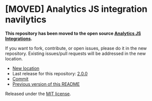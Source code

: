 
# [MOVED] Analytics JS integration navilytics

**This repository has been moved to the open source [Analytics JS Integrations](https://github.com/segmentio/analytics.js-integrations).**

If you want to fork, contribute, or open issues, please do it in the new repository. Existing issues/pull requests will be addressed in the new location.

* [New location](https://github.com/segmentio/analytics.js-integrations/tree/master/integrations/navilytics)
* Last release for this repository: [2.0.0](https://github.com/segment-integrations/analytics.js-integration-navilytics/releases/tag/2.0.0)
* [Commit](https://github.com/segmentio/analytics.js-integrations/commit/b20096eefa9e041e1da75ddacdd46146f33aa0cd)
* [Previous version of this README](README-OLD.md)

Released under the [MIT license](LICENSE).
